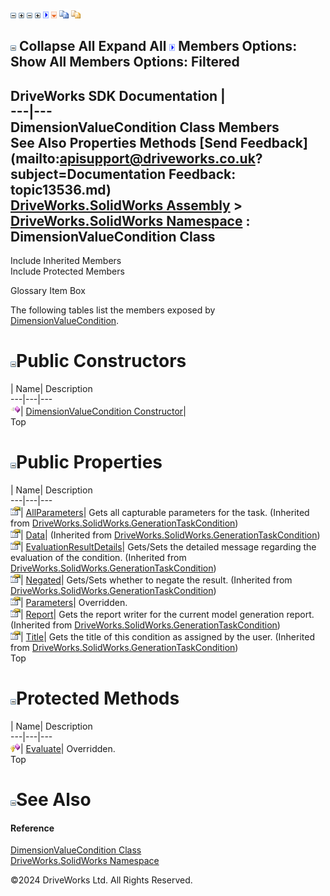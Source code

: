 ![](dotnetimages/collapse.gif) ![](dotnetimages/expand.gif) ![](dotnetimages/collapse.gif) ![](dotnetimages/expand.gif) ![](dotnetimages/drpdown.gif) ![](dotnetimages/drpdown_orange.gif) ![](dotnetimages/copycode.gif) ![](dotnetimages/copycodeHighlight.gif)

![](dotnetimages/collapse.gif) Collapse All Expand All ![](dotnetimages/drpdown.gif) Members Options: Show All  Members Options: Filtered   
---  
DriveWorks SDK Documentation  |   
---|---  
DimensionValueCondition Class Members   
See Also Properties Methods [Send Feedback](mailto:apisupport@driveworks.co.uk?subject=Documentation Feedback: topic13536.md)  
[DriveWorks.SolidWorks Assembly](topic13342.md) > [DriveWorks.SolidWorks Namespace](topic13345.md) : DimensionValueCondition Class  
---  
  
Include Inherited Members    
Include Protected Members  


Glossary Item Box

The following tables list the members exposed by [DimensionValueCondition](topic13536.md).

# ![](dotnetimages/collapse.gif)Public Constructors

| Name| Description  
---|---|---  
![Public Constructor](dotnetimages/publicConstructor.gif)| [DimensionValueCondition Constructor](topic13542.md)|   
Top

# ![](dotnetimages/collapse.gif)Public Properties

| Name| Description  
---|---|---  
![Public Property](dotnetimages/publicProperty.gif)| [AllParameters](topic13714.md)| Gets all capturable parameters for the task. (Inherited from [DriveWorks.SolidWorks.GenerationTaskCondition](topic13707.md))  
![Public Property](dotnetimages/publicProperty.gif)| [Data](topic13715.md)|  (Inherited from [DriveWorks.SolidWorks.GenerationTaskCondition](topic13707.md))  
![Public Property](dotnetimages/publicProperty.gif)| [EvaluationResultDetails](topic13716.md)| Gets/Sets the detailed message regarding the evaluation of the condition. (Inherited from [DriveWorks.SolidWorks.GenerationTaskCondition](topic13707.md))  
![Public Property](dotnetimages/publicProperty.gif)| [Negated](topic13717.md)| Gets/Sets whether to negate the result. (Inherited from [DriveWorks.SolidWorks.GenerationTaskCondition](topic13707.md))  
![Public Property](dotnetimages/publicProperty.gif)| [Parameters](topic13544.md)| Overridden.   
![Public Property](dotnetimages/publicProperty.gif)| [Report](topic13719.md)| Gets the report writer for the current model generation report. (Inherited from [DriveWorks.SolidWorks.GenerationTaskCondition](topic13707.md))  
![Public Property](dotnetimages/publicProperty.gif)| [Title](topic13720.md)| Gets the title of this condition as assigned by the user. (Inherited from [DriveWorks.SolidWorks.GenerationTaskCondition](topic13707.md))  
Top

# ![](dotnetimages/collapse.gif)Protected Methods

| Name| Description  
---|---|---  
![Protected Method](dotnetimages/protectedMethod.gif)| [Evaluate](topic13543.md)| Overridden.   
Top

# ![](dotnetimages/collapse.gif)See Also

#### Reference

[DimensionValueCondition Class](topic13536.md)   
[DriveWorks.SolidWorks Namespace](topic13345.md)

©2024 DriveWorks Ltd. All Rights Reserved.
